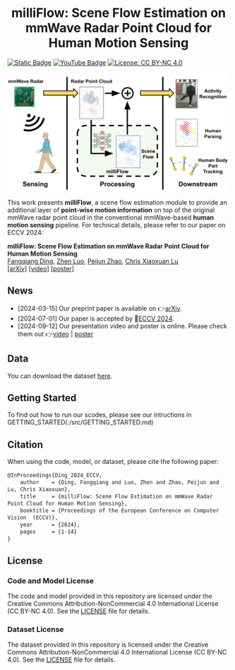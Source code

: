 <div align="center">   
 
# milliFlow: Scene Flow Estimation on mmWave Radar Point Cloud for Human Motion Sensing
</div>

[![Static Badge](https://img.shields.io/badge/arXiv-PDF-green?style=flat&logo=arXiv&logoColor=green)](https://arxiv.org/abs/2306.17010) 
[![YouTube Badge](https://img.shields.io/badge/YouTube-Watch-red?style=flat-square&logo=youtube)](https://www.youtube.com/watch?v=fa91EeueGHA)
[![License: CC BY-NC 4.0](https://img.shields.io/badge/License-CC_BY--NC_4.0-blue.svg)](https://creativecommons.org/licenses/by-nc/4.0/)

<p align="left">
<img src='./src/open_figure.png' width="500">
</p>

This work presents **milliFlow**, a scene flow estimation module to provide an additional layer of **point-wise motion information** on top of the original mmWave radar point cloud in the conventional mmWave-based **human motion sensing** pipeline. For technical details, please refer to our paper on ECCV 2024:

**milliFlow: Scene Flow Estimation on mmWave Radar Point Cloud for Human Motion Sensing**
<br/>
[Fangqiang Ding](https://toytiny.github.io/), [Zhen Luo](https://www.researchgate.net/profile/Zhen-Luo-32), [Peijun Zhao](https://scholar.google.com/citations?user=et397zMAAAAJ&hl=en), [Chris Xiaoxuan Lu](https://christopherlu.github.io/)
<br/>
[[arXiv]](https://arxiv.org/pdf/2306.17010) [[video]](https://youtu.be/fa91EeueGHA) [[poster]](./src/poster_eccv24_milliFlow.pdf) 


## News
 - [2024-03-15] Our preprint paper is available on 👉[arXiv](https://arxiv.org/pdf/2306.17010).
 - [2024-07-01] Our paper is accepted by 🎉[ECCV 2024](https://eccv2024.ecva.net/).
 - [2024-09-12] Our presentation video and poster is online. Please check them out 👉[video](https://youtu.be/fa91EeueGHA) | [poster](./src/poster_eccv24_milliFlow.pdf) 

## Data
You can download the dataset [here](https://drive.google.com/file/d/19U-tXv505CvnaQ0EFR8ZqH-TatEiHe8P/view?usp=sharing).

## Getting Started
To find out how to run our scodes, please see our intructions in GETTING_STARTED(./src/GETTING_STARTED.md)
   
## Citation
When using the code, model, or dataset, please cite the following paper:


```shell
@InProceedings{Ding_2024_ECCV,
    author    = {Ding, Fangqiang and Luo, Zhen and Zhao, Peijun and Lu, Chris Xiaoxuan},
    title     = {milliFlow: Scene Flow Estimation on mmWave Radar Point Cloud for Human Motion Sensing},
    booktitle = {Proceedings of the European Conference on Computer Vision  (ECCV)},
    year      = {2024},
    pages     = {1-14}
}
```

## License

### Code and Model License

The code and model provided in this repository are licensed under the Creative Commons Attribution-NonCommercial 4.0 International License (CC BY-NC 4.0). See the [LICENSE](LICENSE) file for details.


### Dataset License

The dataset provided in this repository is licensed under the Creative Commons Attribution-NonCommercial 4.0 International License (CC BY-NC 4.0). See the [LICENSE](LICENSE) file for details.


